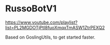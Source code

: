 # RussoBotV1
https://www.youtube.com/playlist?list=PL2MGDOTjPtl8fuoXmqxTmASW1ZtrPEXQ2

Based on GoslingUtils, to get started faster.
